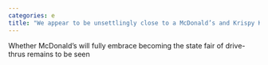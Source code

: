 ```yaml
---
categories: e
title: "We appear to be unsettlingly close to a McDonald’s and Krispy Kreme “doughnut burger” collaboration"
---
```

Whether McDonald’s will fully embrace becoming the state fair of drive-thrus remains to be seen 